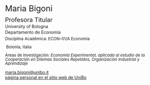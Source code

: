 <span class="indented" style="font-size: 20pt; color: var(--global-theme-color); display: block; line-height: 1; margin-bottom: 10pt;"> Maria Bigoni </span>

<span class="indented" style="font-size: 15pt; display: block; line-height: 1; margin-bottom: 4pt;"> Profesora Titular </span>
<span class="indented" style="display: block; line-height: 1; margin-bottom: 4pt;"> University of Bologna </span> 
<span class="indented" style="display: block; line-height: 1; margin-bottom: 6pt;"> Departamento de Economía </span>
<span class="indented" style="font-size: 10pt; display: block; ; line-height: 1; margin-bottom: 10pt;"> Disciplina Académica: ECON-01/A Economía </span>
<span class="indented" style="font-size: 10pt; display: block; line-height: 1; margin-bottom: 4pt;"> <i class="fa-solid fa-location-dot"></i> &nbsp;Bolonia, Italia</span>

<span class="indented" style="font-size: 10pt; display: block; line-height: 1; margin-bottom: 4pt;"> Áreas de Investigación: <i> Economía Experimental, aplicada al estudio de la Cooperación en Dilemas Sociales Repetidos, Organización Industrial y Aprendizaje </i></p>

<div class="icon-link indented">
  <i class="fa-solid fa-envelope fa-fw"></i>
  <a href="mailto:maria.bigoni@unibo.it">maria.bigoni@unibo.it</a>
</div>

<div class="icon-link indented">
  <i class="fa-solid fa-building-columns fa-fw"></i>
  <a href="https://www.unibo.it/sitoweb/maria.bigoni/en">página personal en el sitio web de UniBo</a>
</div>
